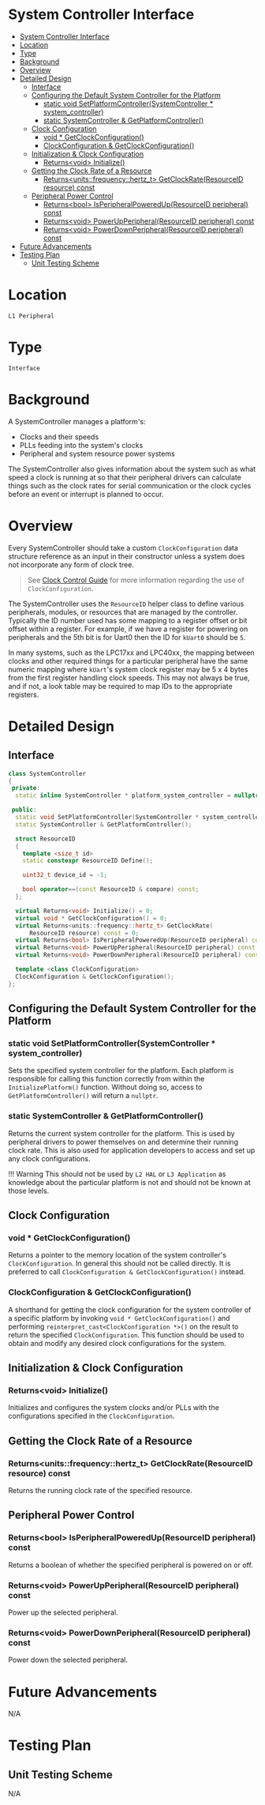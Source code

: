 # System Controller Interface

- [System Controller Interface](#system-controller-interface)
- [Location](#location)
- [Type](#type)
- [Background](#background)
- [Overview](#overview)
- [Detailed Design](#detailed-design)
  - [Interface](#interface)
  - [Configuring the Default System Controller for the Platform](#configuring-the-default-system-controller-for-the-platform)
    - [static void SetPlatformController(SystemController * system_controller)](#static-void-setplatformcontrollersystemcontroller--systemcontroller)
    - [static SystemController & GetPlatformController()](#static-systemcontroller--getplatformcontroller)
  - [Clock Configuration](#clock-configuration)
    - [void * GetClockConfiguration()](#void--getclockconfiguration)
    - [ClockConfiguration & GetClockConfiguration()](#clockconfiguration--getclockconfiguration)
  - [Initialization & Clock Configuration](#initialization--clock-configuration)
    - [Returns&lt;void> Initialize()](#returnsvoid-initialize)
  - [Getting the Clock Rate of a Resource](#getting-the-clock-rate-of-a-resource)
    - [Returns&lt;units::frequency::hertz_t> GetClockRate(ResourceID resource) const](#returnsunitsfrequencyhertzt-getclockrateresourceid-resource-const)
  - [Peripheral Power Control](#peripheral-power-control)
    - [Returns&lt;bool> IsPeripheralPoweredUp(ResourceID peripheral) const](#returnsbool-isperipheralpoweredupresourceid-peripheral-const)
    - [Returns&lt;void> PowerUpPeripheral(ResourceID peripheral) const](#returnsvoid-powerupperipheralresourceid-peripheral-const)
    - [Returns&lt;void> PowerDownPeripheral(ResourceID peripheral) const](#returnsvoid-powerdownperipheralresourceid-peripheral-const)
- [Future Advancements](#future-advancements)
- [Testing Plan](#testing-plan)
  - [Unit Testing Scheme](#unit-testing-scheme)

# Location
`L1 Peripheral`

# Type
`Interface`

# Background
A SystemController manages a platform's:

  - Clocks and their speeds
  - PLLs feeding into the system's clocks
  - Peripheral and system resource power systems

The SystemController also gives information about the system such as what
speed a clock is running at so that their peripheral drivers can calculate
things such as the clock rates for serial communication or the clock cycles
before an event or interrupt is planned to occur.

# Overview
Every SystemController should take a custom `ClockConfiguration` data
structure reference as an input in their constructor unless a system does
not incorporate any form of clock tree.

> See [Clock Control Guide](https://sjsu-dev2.readthedocs.io/en/latest/guides/clock_systems)
> for more information regarding the use of `ClockConfiguration`.

The SystemController uses the `ResourceID` helper class to define various
peripherals, modules, or resources that are managed by the controller. Typically
the ID number used has some mapping to a register offset or bit offset within a
register. For example, if we have a register for powering on peripherals and the
5th bit is for Uart0 then the ID for `kUart0` should be `5`.

In many systems, such as the LPC17xx and LPC40xx, the mapping between clocks and
other required things for a particular peripheral have the same numeric mapping
where `kUart`'s system clock register may be 5 x 4 bytes from the first register
handling clock speeds. This may not always be true, and if not, a look table may
be required to map IDs to the appropriate registers.

# Detailed Design

## Interface

```C++
class SystemController
{
 private:
  static inline SystemController * platform_system_controller = nullptr;

 public:
  static void SetPlatformController(SystemController * system_controller);
  static SystemController & GetPlatformController();

  struct ResourceID
  {
    template <size_t id>
    static constexpr ResourceID Define();

    uint32_t device_id = -1;

    bool operator==(const ResourceID & compare) const;
  };

  virtual Returns<void> Initialize() = 0;
  virtual void * GetClockConfiguration() = 0;
  virtual Returns<units::frequency::hertz_t> GetClockRate(
      ResourceID resource) const = 0;
  virtual Returns<bool> IsPeripheralPoweredUp(ResourceID peripheral) const = 0;
  virtual Returns<void> PowerUpPeripheral(ResourceID peripheral) const = 0;
  virtual Returns<void> PowerDownPeripheral(ResourceID peripheral) const = 0;

  template <class ClockConfiguration>
  ClockConfiguration & GetClockConfiguration();
};
```

## Configuring the Default System Controller for the Platform

### static void SetPlatformController(SystemController * system_controller)
Sets the specified system controller for the platform. Each platform is
responsible for calling this function correctly from within the
`InitializePlatform()` function. Without doing so, access to
`GetPlatformController()` will return a `nullptr`.

### static SystemController & GetPlatformController()
Returns the current system controller for the platform. This is used by
peripheral drivers to power themselves on and determine their running clock
rate. This is also used for application developers to access and set up any
clock configurations.

!!! Warning
    This should not be used by `L2 HAL` or `L3 Application` as knowledge about
    the particular platform is not and should not be known at those levels.

## Clock Configuration

### void * GetClockConfiguration()
Returns a pointer to the memory location of the system controller's
`ClockConfiguration`. In general this should not be called directly. It is
preferred to call `ClockConfiguration & GetClockConfiguration()` instead.

### ClockConfiguration & GetClockConfiguration()
A shorthand for getting the clock configuration for the system controller of a
specific platform by invoking `void * GetClockConfiguration()` and performing
`reinterpret_cast<ClockConfiguration *>()` on the result to return the specified
`ClockConfiguration`. This function should be used to obtain and modify any
desired clock configurations for the system.

## Initialization & Clock Configuration

### Returns&lt;void> Initialize()
Initializes and configures the system clocks and/or PLLs with the configurations
specified in the `ClockConfiguration`.

## Getting the Clock Rate of a Resource

### Returns&lt;units::frequency::hertz_t> GetClockRate(ResourceID resource) const
Returns the running clock rate of the specified resource.

## Peripheral Power Control

### Returns&lt;bool> IsPeripheralPoweredUp(ResourceID peripheral) const
Returns a boolean of whether the specified peripheral is powered on or off.

### Returns&lt;void> PowerUpPeripheral(ResourceID peripheral) const
Power up the selected peripheral.

### Returns&lt;void> PowerDownPeripheral(ResourceID peripheral) const
Power down the selected peripheral.

# Future Advancements
N/A

# Testing Plan

## Unit Testing Scheme
N/A
